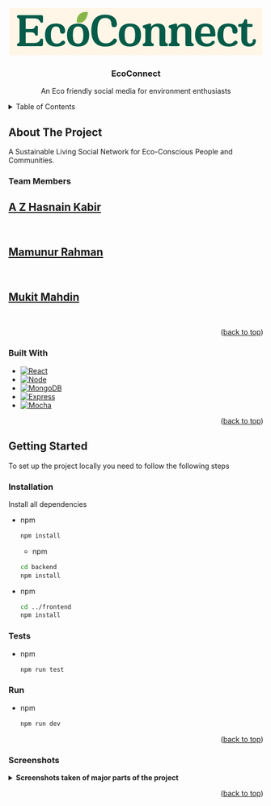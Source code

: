 <!-- Improved compatibility of back to top link: See: https://github.com/othneildrew/Best-README-Template/pull/73 -->

<a name="readme-top"></a>

<!--
*** Thanks for checking out the Best-README-Template. If you have a suggestion
*** that would make this better, please fork the repo and create a pull request
*** or simply open an issue with the tag "enhancement".
*** Don't forget to give the project a star!
*** Thanks again! Now go create something AMAZING! :D
-->

<!-- PROJECT SHIELDS -->
<!--
*** I'm using markdown "reference style" links for readability.
*** Reference links are enclosed in brackets [ ] instead of parentheses ( ).
*** See the bottom of this document for the declaration of the reference variables
*** for contributors-url, forks-url, etc. This is an optional, concise syntax you may use.
*** https://www.markdownguide.org/basic-syntax/#reference-style-links
-->
<!-- PROJECT LOGO -->
<br />
<div align="center">
    <img src="frontend/src/assets/logo.png" alt="Logo">

  <h3 align="center">EcoConnect</h3>

  <p align="center">
    An Eco friendly social media for environment enthusiasts
  </p>
</div>

<!-- TABLE OF CONTENTS -->
<details>
  <summary>Table of Contents</summary>
  <ol>
    <li>
      <a href="#about-the-project">About The Project</a>
      <ul>
        <li><a href="#built-with">Built With</a></li>
      </ul>
    </li>
    <li>
      <a href="#getting-started">Getting Started</a>
      <ul>
        <li><a href="#installation">Installation</a></li>
        <li><a href="#test">Run Tests</a></li>
        <li><a href="#run">Run</a></li>
      </ul>
    </li>
    <li><a href="#screenshots">Screenshots</a></li>
  </ol>
</details>

<!-- ABOUT THE PROJECT -->

## About The Project

A Sustainable Living Social Network for Eco-Conscious People and Communities.

### Team Members

<a href="https://github.com/HasnainKabir-repos/">
    <h2>A Z Hasnain Kabir</h2>
</a> <br>

<a href="https://github.com/mamunur03">
    <h2>Mamunur Rahman</h2>
</a> <br>

<a href="https://github.com/mahdin70">
    <h2>Mukit Mahdin</h2>
</a> <br>

<p align="right">(<a href="#readme-top">back to top</a>)</p>

### Built With

- [![React][React.js]][React-url]
- [![Node][Node.js]][Node-url]
- [![MongoDB][MongoDB]][MongoDB-url]
- [![Express][Express.js]][Express-url]
- [![Mocha][Mocha]][Mocha-url]

<p align="right">(<a href="#readme-top">back to top</a>)</p>

<!-- GETTING STARTED -->

## Getting Started

To set up the project locally you need to follow the following steps

### Installation

Install all dependencies

- npm

  ```sh
  npm install
  ```

  - npm

  ```sh
  cd backend
  npm install
  ```

- npm
  ```sh
  cd ../frontend
  npm install
  ```

### Tests

- npm
  ```sh
  npm run test
  ```

### Run

- npm
  ```sh
  npm run dev
  ```

<p align="right">(<a href="#readme-top">back to top</a>)</p>

### Screenshots

<details>
    <summary><strong>Screenshots taken of major parts of the project</strong></summary>
  <img src="./frontend/src/assets/img_git/Login.png" alt="Login"/>
<img src="./frontend/src/assets/img_git/home.png" alt="Home"/>
  <img src="./frontend/src/assets/img_git/profile.png" alt="Profile"/>
  <img src="./frontend/src/assets/img_git/post.png" alt="Post"/>
  <img src="./frontend/src/assets/img_git/communities.png" alt="Communities"/>
  <img src="./frontend/src/assets/img_git/events.png" alt="Events"/>
    <img src="./frontend/src/assets/img_git/myevents.png" alt="My Events"/>


</details>

<p align="right">(<a href="#readme-top">back to top</a>)</p>



<!-- MARKDOWN LINKS & IMAGES -->
<!-- https://www.markdownguide.org/basic-syntax/#reference-style-links -->

[React.js]: https://img.shields.io/badge/React-20232A?style=for-the-badge&logo=react&logoColor=61DAFB
[React-url]: https://reactjs.org/
[Node.js]: https://img.shields.io/badge/node.js-6DA55F?style=for-the-badge&logo=node.js&logoColor=white
[Node-url]: https://nodejs.org/
[Express.js]: https://img.shields.io/badge/express.js-%23404d59.svg?style=for-the-badge&logo=express&logoColor=%2361DAF
[Express-url]: https://expressjs.com/
[MongoDB]: https://img.shields.io/badge/MongoDB-%234ea94b.svg?style=for-the-badge&logo=mongodb&logoColor=white
[MongoDB-url]: https://mongodb.com/
[Mocha]: https://img.shields.io/badge/-mocha-%238D6748?style=for-the-badge&logo=mocha&logoColor=white
[Mocha-url]: https://mochajs.org/

